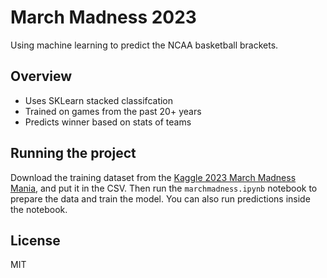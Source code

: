 # March Madness 2023
Using machine learning to predict the NCAA basketball brackets.

## Overview
* Uses SKLearn stacked classifcation
* Trained on games from the past 20+ years
* Predicts winner based on stats of teams

## Running the project
Download the training dataset from the [Kaggle 2023 March Madness Mania]([url](https://www.kaggle.com/competitions/march-machine-learning-mania-2023/data)), and put it in the CSV. Then run the `marchmadness.ipynb` notebook to prepare the data and train the model. You can also run predictions inside the notebook.

## License
MIT
